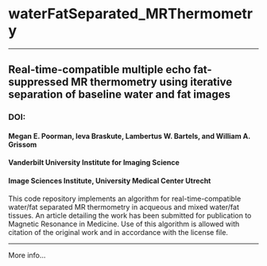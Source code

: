 # waterFatSeparated_MRThermometry
***
## Real-time-compatible multiple echo fat-suppressed MR thermometry using iterative separation of baseline water and fat images

### DOI:

#### Megan E. Poorman, Ieva Braskute, Lambertus W. Bartels, and William A. Grissom
#### Vanderbilt University Institute for Imaging Science
#### Image Sciences Institute, University Medical Center Utrecht

This code repository implements an algorithm for real-time-compatible water/fat separated MR thermometry in acqueous and mixed water/fat tissues. An article detailing the work has been submitted for publication to Magnetic Resonance in Medicine. Use of this algorithm is allowed with citation of the original work and in accordance with the license file.
***

More info...
